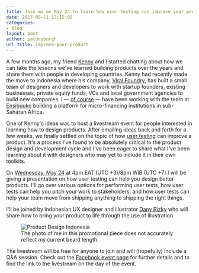 ```yaml
---
title: Join me on May 24 to learn how user testing can improve your product
date: 2017-05-11 13:15:00
categories:
- blog
layout: post
author: patdryburgh
url_title: improve-your-product
---
```


A few months ago, my friend [Kenny][kg] and I started chatting about how we can take the lessons we've learned building products over the years and share them with people in developing countries. Kenny had recently made the move to Indonesia where his company, [Viral Foundry][vf], has built a small team of designers and developers to work with startup founders, existing businesses, private equity funds, VCs and local government agencies to build new companies. I — [of course][oc] — have been working with the team at [Ensibuuko][en] building a platform for micro-financing institutions in sub-Saharan Africa.

One of Kenny's ideas was to host a livestream event for people interested in learning how to design products. After emailing ideas back and forth for a few weeks, we finally settled on the topic of how [user testing][ut] can improve a product. It's a process I've found to be absolutely critical to the product design and development cycle and I've been eager to share what I've been learning about it with designers who may yet to include it in their own toolkits.

On [Wednesday, May 24][fb] at 4pm EAT (UTC +3)/8pm WIB (UTC +7) I will be giving a presentation on how user testing can help you design better products. I'll go over various options for performing user tests, how user tests can help you pitch your work to stakeholders, and how user tests can help your team move from shipping anything to shipping the right things.

I'll be joined by Indonesian UX designer and illustrator [Dany Rizky][dr] who will share how to bring your product to life through the use of illustration.

<figure class="extra-wide">
  <img src="{{ site.url }}/images/uploads/product-design-indonesia.jpg" alt="Product Design Indonesia" />
  <figcaption>The photo of me in this promotional piece does not accurately reflect my current beard length.</figcaption>
</figure>

The livestream will be free for anyone to join and will (hopefully) include a Q&A session. Check out the [Facebook event page][fb] for further details and to find the link to the livestream on the day of the event.

[kg]: http://kenny.is/
[vf]: http://viralfoundry.com
[oc]: http://patdryburgh.com/blog/designing-in-uganda/
[en]: http://ensibuuko.com
[ut]: http://patdryburgh.com/blog/user-testing-in-uganda/
[dr]: https://dribbble.com/dubidam
[fb]: https://facebook.com/events/320760311691158/